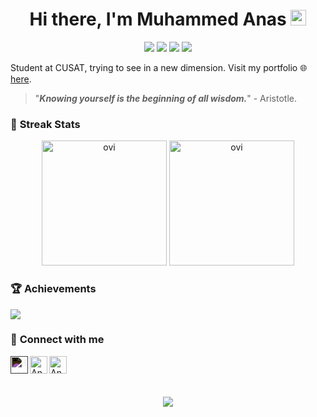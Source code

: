 <h1 align="center">Hi there, I'm Muhammed Anas <img src="https://media.giphy.com/media/hvRJCLFzcasrR4ia7z/giphy.gif" height="25px" width="25px"> </h1>
 <p align="center">
<img src="https://img.shields.io/badge/Age-22-blue" />
  <img src="https://img.shields.io/badge/Focus-Coding-brightgreen" />
 <img src="https://img.shields.io/badge/Loves-Eating-success" />
  <img src="https://img.shields.io/badge/Lives-Kerala-success" />
</p>

Student at CUSAT, trying to see in a new dimension. Visit my portfolio 🌐 [here](https://anasvemmully.github.io/anasvemmully/). 

> "***Knowing yourself is the beginning of all wisdom.***" - Aristotle.  

### 💪 **Streak Stats** 
<p align="center">
   <img src="https://github-readme-stats.vercel.app/api?username=anasvemmully&show_icons=true&locale=en&theme=gruvbox" alt="ovi" height="200px" />
   <img src="https://github-readme-stats.vercel.app/api/top-langs?username=anasvemmully&show_icons=true&locale=en&layout=compact&theme=gruvbox" alt="ovi" height="200px"/>
</p>

### 🏆 **Achievements**

<img src="https://github-profile-trophy.vercel.app/?username=anasvemmully&theme=gruvbox" />

### 🔗 **Connect with me**

[<img style="filter: invert()" align="left" alt="ilyas | Twitter" width="28px" src="https://img.icons8.com/color/48/000000/twitter.png"/>][twitter]
[<img align="left" alt="Anas | LinkedIn" width="28px" src="https://img.icons8.com/color/48/000000/linkedin.png" />][linkedin]
[<img align="left" alt="Anas | Discord" width="28px" src="https://img.icons8.com/color/48/000000/discord-logo.png" />][discord]


[twitter]:https://twitter.com/Muhammedanasv10
[linkedin]:https://www.linkedin.com/in/muhammed-anas-v-536a7b201/
[discord]:https://discordapp.com/users/743477292553994381

</br>
</br>
</br>
<p align='center'><img src='https://api.visitorbadge.io/api/visitors?path=https%3A%2F%2Fgithub.com%2Fanasvemmully%2Fanasvemmully&countColor=%23263759'></p>






<!-- Hi XYZ! Creating a portfolio website that showcases your skills in machine learning, AI, and web development can be a great way to impress potential employers or clients. Here are some fun and creative ideas to incorporate these skills into your portfolio website:

Interactive Data Visualizations: Design interactive data visualizations using D3.js or other libraries to demonstrate your data analysis and visualization skills. You can create charts, graphs, and infographics that showcase your machine learning and data science expertise.

AI Chatbot: Implement an AI-powered chatbot that can answer common questions about your work, skills, and projects. This not only showcases your AI skills but also provides a fun and engaging user experience.

Project Showcase with Demos: Include interactive demos of your AI and machine learning projects. You can create web applications that allow users to experience the functionality of your projects firsthand. This gives visitors a practical understanding of your work.

Web Development Creativity: Showcase your web development skills by creating a unique and visually appealing website design. Implement animations, parallax scrolling, or other creative web development techniques to make your site stand out.

AI Recommender System: Build an AI-powered recommender system that suggests content to users based on their interactions with your website. This not only highlights your AI skills but also enhances the user experience.

AI Blog or Tutorials: Share your knowledge through a blog or tutorial section on your website. Write about AI and machine learning topics, and create interactive examples or simulations to illustrate key concepts.

Portfolio Filtering with ML: Implement a machine learning algorithm to categorize and recommend projects on your portfolio. Users can filter your projects by technology, industry, or complexity, and the system can suggest related projects based on their interests.

AI-Generated Art: If you're interested in AI art generation, you can include a section where AI-generated art or designs are showcased. You can even let users interact with the AI to generate custom artwork.

Personalized Content: Utilize machine learning to personalize the content users see on your website. Based on their interests and browsing behavior, your website can dynamically adjust the content and recommendations.

AI-Powered Resume Builder: Create a tool that allows users to input their information and generate a well-formatted resume using AI. This demonstrates your AI skills and provides a practical utility for visitors.

Code Snippets and Open Source Contributions: Share code snippets and examples of your open-source contributions, demonstrating your coding skills and commitment to the developer community.

Machine Learning Games: Develop fun and educational machine learning games or quizzes that visitors can engage with to learn more about the technology in an interactive way.

Remember to ensure that your website is responsive, loads quickly, and has a user-friendly design. It should be easy for visitors to navigate and access the information they need. By incorporating these creative elements, you'll not only showcase your skills but also provide an engaging experience for your website visitors. -->

<!-- Need to master -->
<!-- Tableau, QlikView, Microstrategy, Business Objects, Cognos, D3 -->